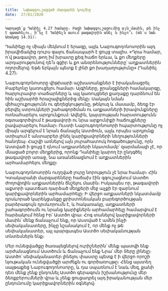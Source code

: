 ```yaml
---
title:  Նախազգուշացված մարգարեի կողմից
date:  27/01/2020
---
```


`Կարդացե՛ք Դանիել 4.27 համարը։ Բացի նախազգուշացումից այն մասին, թե ինչ է պատահելու, ի՞նչ է Դանիելն ասում թագավորին անել և ինչո՞ւ (տե՛ս նաև Առակաց 14.31)։`

Դանիելը ոչ միայն մեկնում է երազը, այլև Նաբուգոդոնոսորին այդ իրավիճակից դուրս գալու ճանապարհ է ցույց տալիս. «Դրա համար, ո՛վ թագավոր, թող իմ խրատը քեզ հաճո երևա, և քո մեղքերը արդարությունով դե՛ն գցիր և քո անօրենությունները՝ աղքատներին ողորմելով։ Եթե երկայն պետք է լինի քո խաղաղությունը» (Դանիել 4.27)։

Նաբուգոդոնոսորը վիթխարի աշխատանքներ է իրականացրել Բաբելոնը կառուցելու համար։ Այգիները, ջրանցքների համակարգը, հարյուրավոր տաճարները և այլ կառույցներ քաղաքը դարձնում են հին աշխարհի հրաշալիքներից մեկը։ Սակայն նման վեհաշուքությունն ու գեղեցկությունը, թեկուզ և մասամբ, ձեռք էր բերվել ստրուկների շահագործման ու աղքատների իրավունքները ոտնահարելու արդյունքում։ Ավելին, կայսրության հարստությունն օգտագործվում է թագավորի ու նրա արքունիքի հաճույքները բավարարելու համար։ Ուստի Նաբուգոդոնոսորի հպարտությունը ոչ միայն արգելում է նրան ճանաչել Աստծուն, այլև որպես արդյունք ստիպում է անտարբեր լինել կարիքավորների նեղությունների հանդեպ։ Հաշվի առնելով այն յուրահատուկ հոգածությունը, որն Աստված ի ցույց է դնում աղքատների նկատմամբ՝ զարմանալի չէ, որ մնացած բոլոր մեղքերից, որոնք Դանիելը կարող էր ընդգծել թագավորի առաջ, նա առանձնացնում է աղքատներին արհամարհելու մեղքը։

Նաբուգոդոնոսորին ուղղված լուրը նորություն չէ նրա համար։ Հին Կտակարանի մարգարեները հաճախ էին զգուշացնում Աստծո ժողովրդին աղքատներին ճնշելու մասին։ Իսկապես որ, թագավորի աքսորի պատճառ դարձած մեղքերի մեջ աչքի էր զարնում կարիքավորներին արհամարհելը։ Ի վերջո աղքատների նկատմամբ դրսևորած կարեկցանքը քրիստոնեական բարեգործության բարձրագույն դրսևորումն է, և հակառակը, աղքատների շահագործումն ու նրանց կարիքներն արհամարհելը համարվում է հարձակում հենց Իր՝ Աստծո վրա։ Հոգ տանելով կարիքավորների մասին՝ մենք ճանաչում ենք, որ Աստված է ամեն ինչի սեփականատերը, ինչը նշանակում է, որ մենք ոչ թե սեփականատեր, այլ պարզապես Աստծո սեփականության տնտեսներն ենք։

Մեր ունեցվածքը ծառայեցնելով ուրիշներին՝ մենք պատվի ենք արժանացնում Աստծուն և ճանաչում ենք Նրա՝ մեր Տերը լինելը։ Աստծո՝ սեփականատեր լինելու փաստը պետք է ի վերջո որոշի նյութական ունեցվածքի արժեքն ու գործառույթը։ Հենց այստեղ սայթաքեց Նաբուգոդոնոսորը, և դա սպառնում է նաև մեզ, քանի դեռ մենք չենք ընդունել Աստծո գերագուն իշխանությունը մեր ձեռքբերումների վրա և չենք ցուցադրել այդ իրականության մեր ընդունումը կարիքավորներին օգնելով։